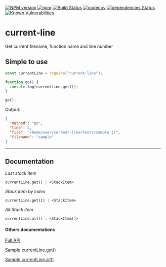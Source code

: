 [![NPM version](https://img.shields.io/npm/v/current-line.svg)](https://www.npmjs.com/package/current-line)
[![npm](https://img.shields.io/npm/dt/current-line.svg)](https://github.com/flaviolsousa/current-line)
[![Build Status](https://travis-ci.org/flaviolsousa/current-line.svg?branch=master)](https://travis-ci.org/flaviolsousa/current-line)
[![codecov](https://codecov.io/gh/flaviolsousa/current-line/branch/master/graph/badge.svg)](https://codecov.io/gh/flaviolsousa/current-line)
[![dependencies Status](https://david-dm.org/flaviolsousa/current-line/status.svg)](https://david-dm.org/flaviolsousa/current-line)
[![Known Vulnerabilities](https://snyk.io/test/github/flaviolsousa/current-line/badge.svg)](https://snyk.io/test/github/flaviolsousa/current-line)

# current-line

Get current filename, function name and line number

## Simple to use

```js
const currentLine = require("current-line");

function go() {
  console.log(currentLine.get());
}

go();
```

Output:

```json
{
  "method": "go",
  "line": 4,
  "file": "/home/user/current-line/tests/sample.js",
  "filename": "sample"
}
```

---

## Documentation

_Last stack item_

```
currentLine.get() : <StackItem>
```

_Stack item by index_

```
currentLine.get(1) : <StackItem>
```

_All Stack item_

```
currentLine.all() : <StackItem[]>
```

#### Others documentations

[Full API](docs/api.md)

[Sample currentLine.get()](docs/get.md)

[Sample currentLine.all()](docs/all.md)
